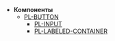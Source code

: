* **Компоненты**
     * [PL-BUTTON](/components/pl-button.md)
	   * [PL-INPUT](/components/pl-input.md)
	   * [PL-LABELED-CONTAINER](/components/pl-labeled-container.md)
